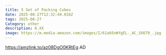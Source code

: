 ```yaml
---
title: 5 Set of Packing Cubes
date: 2025-08-27T12:32:49.016Z
tags: 2025-08-27
Category: other
description: 8.XX
image: https://m.media-amazon.com/images/I/61ab5nWYgEL._AC_SX679_.jpg
---
```

https://amzlink.to/az08DgO0KRtEg  AD